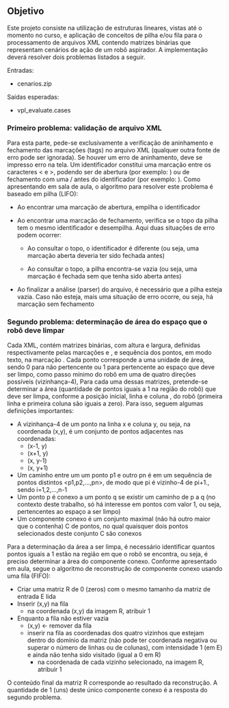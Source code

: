 ## Objetivo

Este projeto consiste na utilização de estruturas lineares, vistas até o momento no curso, e aplicação de conceitos de pilha e/ou fila para o processamento de arquivos XML contendo matrizes binárias que representam cenários de ação de um robô aspirador. A implementação deverá resolver dois problemas listados a seguir.

Entradas:
- cenarios.zip
  
Saídas esperadas:
- vpl_evaluate.cases

### Primeiro problema: validação de arquivo XML

Para esta parte, pede-se exclusivamente a verificação de aninhamento e fechamento das marcações (tags) no arquivo XML (qualquer outra fonte de erro pode ser ignorada). Se houver um erro de aninhamento, deve se impresso erro na tela. Um identificador constitui uma marcação entre os caracteres < e >, podendo ser de abertura (por exemplo: <cenario>) ou de fechamento com uma / antes do identificador (por exemplo: </cenario>). Como apresentando em sala de aula, o algoritmo para resolver este problema é baseado em pilha (LIFO):

- Ao encontrar uma marcação de abertura, empilha o identificador
  
- Ao encontrar uma marcação de fechamento, verifica se o topo da pilha tem o mesmo identificador e desempilha. Aqui duas situações de erro podem ocorrer:
  
  - Ao consultar o topo, o identificador é diferente (ou seja, uma marcação aberta deveria ter sido fechada antes)
  
  - Ao consultar o topo, a pilha encontra-se vazia (ou seja, uma marcação é fechada sem que tenha sido aberta antes)
  
- Ao finalizar a análise (parser) do arquivo, é necessário que a pilha esteja vazia. Caso não esteja, mais uma situação de erro ocorre, ou seja, há marcação sem fechamento

### Segundo problema: determinação de área do espaço que o robô deve limpar

Cada XML, contém matrizes binárias, com altura e largura, definidas respectivamente pelas marcações <altura> e <largura>, e sequência dos pontos, em modo texto, na marcação <matriz>. Cada ponto corresponde a uma unidade de área, sendo 0 para não pertencente ou 1 para pertencente ao espaço que deve ser limpo, como passo mínimo do robô em uma de quatro direções possíveis (vizinhança-4),  Para cada uma dessas matrizes, pretende-se determinar a área (quantidade de pontos iguais a 1 na região do robô) que deve ser limpa, conforme a posição inicial, linha <x> e coluna <y>, do robô (primeira linha e primeira coluna são iguais a zero). Para isso, seguem algumas definições importantes:

- A vizinhança-4 de um ponto na linha x e coluna y, ou seja, na coordenada (x,y), é um conjunto de pontos adjacentes nas coordenadas:
  - (x-1, y)
  - (x+1, y)
  - (x, y-1)
  - (x, y+1)
- Um caminho entre um um ponto p1 e outro pn é em um sequência de pontos distintos <p1,p2,...,pn>, de modo que pi é vizinho-4 de pi+1., sendo i=1,2,...,n-1
- Um ponto p é conexo a um ponto q se existir um caminho de p a q (no contexto deste trabalho, só há interesse em pontos com valor 1, ou seja, pertencentes ao espaço a ser limpo)
- Um componente conexo é um conjunto maximal (não há outro maior que o contenha) C de pontos, no qual quaisquer dois pontos selecionados deste conjunto C são conexos

Para a determinação da área a ser limpa, é necessário identificar quantos pontos iguais a 1 estão na região em que o robô se encontra, ou seja, é preciso determinar a área do componente conexo. Conforme apresentado em aula, segue o algoritmo de reconstrução de componente conexo usando uma fila (FIFO):

- Criar uma matriz R de 0 (zeros) com o mesmo tamanho da matriz de entrada E lida
- Inserir (x,y) na fila
  -  na coordenada (x,y) da imagem R, atribuir 1
- Enquanto a fila não estiver vazia
  - (x,y) ← remover da fila
  - inserir na fila as coordenadas dos quatro vizinhos que estejam dentro do domínio da matriz (não pode ter coordenada negativa ou superar o número de linhas ou de colunas), com intensidade 1 (em E) e ainda não tenha sido visitado (igual a 0 em R)
    - na coordenada de cada vizinho selecionado, na imagem R, atribuir 1

O conteúdo final da matriz R corresponde ao resultado da reconstrução. A quantidade de 1 (uns) deste único componente conexo é a resposta do segundo problema.
